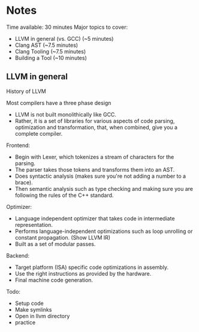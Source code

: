 # Notes

Time available: 30 minutes
Major topics to cover:

* LLVM in general (vs. GCC) (~5 minutes)
* Clang AST (~7.5 minutes)
* Clang Tooling (~7.5 minutes)
* Building a Tool (~10 minutes)

## LLVM in general

History of LLVM

Most compilers have a three phase design

* LLVM is not built monolithically like GCC.
* Rather, it is a set of libraries for various aspects of code parsing, optimization and transformation, that, when combined, give you a complete compiler.

Frontend:
* Begin with Lexer, which tokenizes a stream of characters for the parsing.
* The parser takes those tokens and transforms them into an AST.
* Does syntactic analysis (makes sure you're not adding a number to a brace).
* Then semantic analysis such as type checking and making sure you are following the rules of the C++ standard.

Optimizer:
* Language independent optimizer that takes code in intermediate representation.
* Performs language-independent optimizations such as loop unrolling or constant propagation. (Show LLVM IR)
* Built as a set of modular passes.

Backend:
* Target platform (ISA) specific code optimizations in assembly.
* Use the right instructions as provided by the hardware.
* Final machine code generation.

Todo:

* Setup code
* Make symlinks
* Open in llvm directory
* practice
